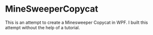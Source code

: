 # MineSweeperCopycat

This is an attempt to create a Minesweeper Copycat in WPF. I built this attempt without the help of a tutorial.
